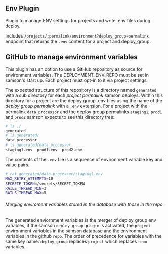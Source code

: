 ## Env Plugin
Plugin to manage ENV settings for projects and write .env files during deploy.

Includes `/projects/:permalink/environment?deploy_group=permalink` endpoint that returns the `.env` content
for a project and deploy_group.

## GitHub to manage environment variables
This plugin has an option to use a GitHub repository as source for environment variables. 
The DEPLOYMENT_ENV_REPO must be set in samson's start up. Each project must opt-in to it via project settings.

The expected structure of this repository is a directory named `generated` with a sub directory for each 
_project permalink_ samson deploys.  Within this directory for a project are the deploy group .env files using the name
of the _deploy group permalink_ with a `.env` extension.  For a project with the permalink `data_processor` and 
the deploy group permalinks `staging1`, `prod1` and `prod2` samson expects to see this directory tree:
```bash
# ls ./
generated
# ls generated/
data_processor
# ls generated/data_processor
staging1.env  prod1.env  prod2.env
```
The contents of the `.env` file is a sequence of environment variable key and value pairs.
```bash
# cat generated/data_processor/staging1.env
MAX_RETRY_ATTEMPTS=10
SECRETE_TOKEN=/secrets/SECRET_TOKEN
RAILS_THREAD_MIN=3
RAILS_THREAD_MAX=5 
```
###### Merging enviroment variables stored in the database with those in the repo 
The generated enviornment variables is the merger of deploy_group env variables, if the samson `deploy_group plugin` is 
activated, the `project` environment variables in the samson database and the environment variables in the github `repo`.
The order of precedence for variables with the same key name: `deploy_group` replaces `project` which replaces `repo` variables.

